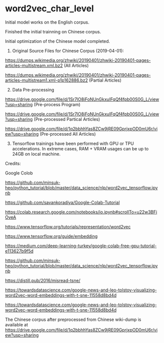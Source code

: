 # word2vec_char_level

Initial model works on the English corpus.

Finished the initial trainning on Chinese corpus.

Initial optimization of the Chinese model completed.


1. Original Source Files for Chinese Corpus (2019-04-01):

https://dumps.wikimedia.org/zhwiki/20190401/zhwiki-20190401-pages-articles-multistream.xml.bz2 (All Articles)

https://dumps.wikimedia.org/zhwiki/20190401/zhwiki-20190401-pages-articles-multistream1.xml-p1p162886.bz2 (Partial Articles)


2. Data Pre-processing

https://drive.google.com/file/d/1Sr7lO8iFoNUnGkxuIFqQf4fpb00S0G_L/view?usp=sharing (Pre-process Program)

https://drive.google.com/file/d/1Sr7lO8iFoNUnGkxuIFqQf4fpb00S0G_L/view?usp=sharing (Pre-processed Partical Articles)

https://drive.google.com/file/d/1q2bbhhYas8ZCw9jRE09GprjxpOD0mU6r/view?usp=sharing (Pre-processed All Articles)


3. Tensorflow trainings have been performed with GPU or TPU accelerations. In extreme cases, RAM + VRAM usages can be up to 24GB on local machine.




Credits:

Google Colob

https://github.com/minsuk-heo/python_tutorial/blob/master/data_science/nlp/word2vec_tensorflow.ipynb

https://github.com/savankoradiya/Google-Colab-Tutorial

https://colab.research.google.com/notebooks/io.ipynb#scrollTo=u22w3BFiOveA

https://www.tensorflow.org/tutorials/representation/word2vec

https://www.tensorflow.org/guide/embedding

https://medium.com/deep-learning-turkey/google-colab-free-gpu-tutorial-e113627b9f5d

https://github.com/minsuk-heo/python_tutorial/blob/master/data_science/nlp/word2vec_tensorflow.ipynb

https://distill.pub/2016/misread-tsne/

https://towardsdatascience.com/google-news-and-leo-tolstoy-visualizing-word2vec-word-embeddings-with-t-sne-11558d8bd4d

https://towardsdatascience.com/google-news-and-leo-tolstoy-visualizing-word2vec-word-embeddings-with-t-sne-11558d8bd4d


The Chinese corpus after preprocessed from Chinese wiki-dump is available at https://drive.google.com/file/d/1q2bbhhYas8ZCw9jRE09GprjxpOD0mU6r/view?usp=sharing
